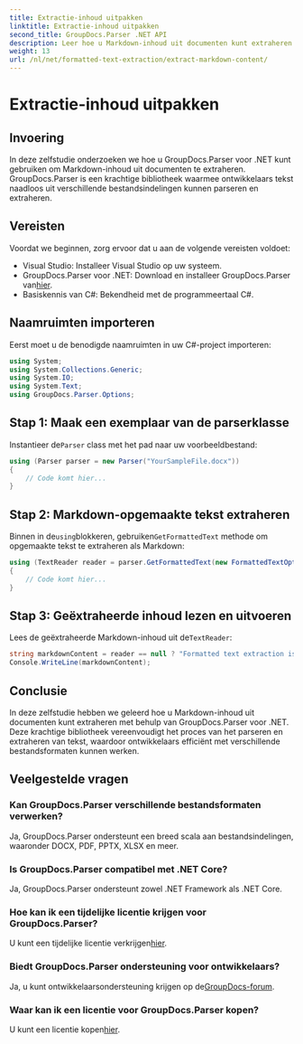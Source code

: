 ```yaml
---
title: Extractie-inhoud uitpakken
linktitle: Extractie-inhoud uitpakken
second_title: GroupDocs.Parser .NET API
description: Leer hoe u Markdown-inhoud uit documenten kunt extraheren met GroupDocs.Parser voor .NET. Deze tutorial biedt stapsgewijze instructies voor naadloze tekstextractie.
weight: 13
url: /nl/net/formatted-text-extraction/extract-markdown-content/
---
```


# Extractie-inhoud uitpakken

## Invoering
In deze zelfstudie onderzoeken we hoe u GroupDocs.Parser voor .NET kunt gebruiken om Markdown-inhoud uit documenten te extraheren. GroupDocs.Parser is een krachtige bibliotheek waarmee ontwikkelaars tekst naadloos uit verschillende bestandsindelingen kunnen parseren en extraheren.
## Vereisten
Voordat we beginnen, zorg ervoor dat u aan de volgende vereisten voldoet:
- Visual Studio: Installeer Visual Studio op uw systeem.
-  GroupDocs.Parser voor .NET: Download en installeer GroupDocs.Parser van[hier](https://releases.groupdocs.com/parser/net/).
- Basiskennis van C#: Bekendheid met de programmeertaal C#.

## Naamruimten importeren
Eerst moet u de benodigde naamruimten in uw C#-project importeren:
```csharp
using System;
using System.Collections.Generic;
using System.IO;
using System.Text;
using GroupDocs.Parser.Options;
```
## Stap 1: Maak een exemplaar van de parserklasse
 Instantieer de`Parser` class met het pad naar uw voorbeeldbestand:
```csharp
using (Parser parser = new Parser("YourSampleFile.docx"))
{
    // Code komt hier...
}
```
## Stap 2: Markdown-opgemaakte tekst extraheren
 Binnen in de`using`blokkeren, gebruiken`GetFormattedText` methode om opgemaakte tekst te extraheren als Markdown:
```csharp
using (TextReader reader = parser.GetFormattedText(new FormattedTextOptions(FormattedTextMode.Markdown)))
{
    // Code komt hier...
}
```
## Stap 3: Geëxtraheerde inhoud lezen en uitvoeren
 Lees de geëxtraheerde Markdown-inhoud uit de`TextReader`:
```csharp
string markdownContent = reader == null ? "Formatted text extraction isn't supported" : reader.ReadToEnd();
Console.WriteLine(markdownContent);
```

## Conclusie
In deze zelfstudie hebben we geleerd hoe u Markdown-inhoud uit documenten kunt extraheren met behulp van GroupDocs.Parser voor .NET. Deze krachtige bibliotheek vereenvoudigt het proces van het parseren en extraheren van tekst, waardoor ontwikkelaars efficiënt met verschillende bestandsformaten kunnen werken.
## Veelgestelde vragen
### Kan GroupDocs.Parser verschillende bestandsformaten verwerken?
Ja, GroupDocs.Parser ondersteunt een breed scala aan bestandsindelingen, waaronder DOCX, PDF, PPTX, XLSX en meer.
### Is GroupDocs.Parser compatibel met .NET Core?
Ja, GroupDocs.Parser ondersteunt zowel .NET Framework als .NET Core.
### Hoe kan ik een tijdelijke licentie krijgen voor GroupDocs.Parser?
 U kunt een tijdelijke licentie verkrijgen[hier](https://purchase.groupdocs.com/temporary-license/).
### Biedt GroupDocs.Parser ondersteuning voor ontwikkelaars?
 Ja, u kunt ontwikkelaarsondersteuning krijgen op de[GroupDocs-forum](https://forum.groupdocs.com/c/parser/17).
### Waar kan ik een licentie voor GroupDocs.Parser kopen?
 U kunt een licentie kopen[hier](https://purchase.groupdocs.com/buy).